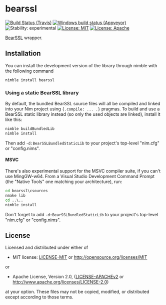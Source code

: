 # bearssl

[![Build Status (Travis)](https://img.shields.io/travis/status-im/nim-bearssl/master.svg?label=Linux%20/%20macOS "Linux/macOS build status (Travis)")](https://travis-ci.org/status-im/nim-bearssl)
[![Windows build status (Appveyor)](https://img.shields.io/appveyor/ci/nimbus/nim-bearssl/master.svg?label=Windows "Windows build status (Appveyor)")](https://ci.appveyor.com/project/nimbus/nim-bearssl)
![Stability: experimental](https://img.shields.io/badge/stability-experimental-orange.svg)
[![License: MIT](https://img.shields.io/badge/License-MIT-blue.svg)](https://opensource.org/licenses/MIT)
[![License: Apache](https://img.shields.io/badge/License-Apache%202.0-blue.svg)](https://opensource.org/licenses/Apache-2.0)

[BearSSL](https://bearssl.org/) wrapper.

## Installation

You can install the development version of the library through nimble with the following command
```
nimble install bearssl
```

### Using a static BearSSL library

By default, the bundled BearSSL source files will all be compiled and linked into your Nim project using `{.compile: ... .}` pragmas.
To build and use a BearSSL static library instead (so only the used objects are linked), install it like this:

```sh
nimble buildBundledLib
nimble install
```

Then add `-d:BearSSLBundledStaticLib` to your project's top-level "nim.cfg" or "config.nims".

#### MSVC

There's also experimental support for the MSVC compiler suite, if you can't use MingGW-w64.
From a Visual Studio Development Command Prompt (the "Native Tools" one matching your architecture), run:

```cmd
cd bearssl\csources
nmake lib
cd ..\..
nimble install
```

Don't forget to add `-d:BearSSLBundledStaticLib` to your project's top-level "nim.cfg" or "config.nims".

## License

Licensed and distributed under either of

* MIT license: [LICENSE-MIT](LICENSE-MIT) or http://opensource.org/licenses/MIT

or

* Apache License, Version 2.0, ([LICENSE-APACHEv2](LICENSE-APACHEv2) or http://www.apache.org/licenses/LICENSE-2.0)

at your option. These files may not be copied, modified, or distributed except according to those terms.

